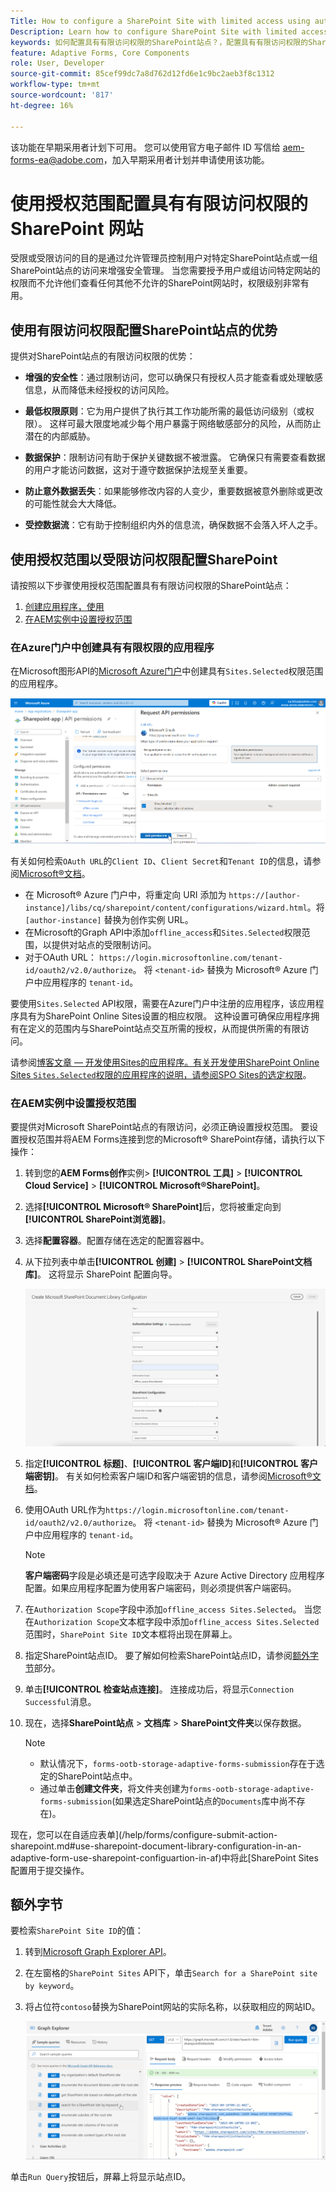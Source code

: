 ```yaml
---
Title: How to configure a SharePoint Site with limited access using authorization scope?
Description: Learn how to configure SharePoint Site with limited access using the authorization scope.
keywords: 如何配置具有有限访问权限的SharePoint站点？，配置具有有限访问权限的SharePoint，使用授权范围限制SharePoint站点的访问权限。
feature: Adaptive Forms, Core Components
role: User, Developer
source-git-commit: 85cef99dc7a8d762d12fd6e1c9bc2aeb3f8c1312
workflow-type: tm+mt
source-wordcount: '817'
ht-degree: 16%

---
```



<span class="preview">该功能在早期采用者计划下可用。 您可以使用官方电子邮件 ID 写信给 aem-forms-ea@adobe.com，加入早期采用者计划并申请使用该功能。</span>

# 使用授权范围配置具有有限访问权限的 SharePoint 网站

受限或受限访问的目的是通过允许管理员控制用户对特定SharePoint站点或一组SharePoint站点的访问来增强安全管理。 当您需要授予用户或组访问特定网站的权限而不允许他们查看任何其他不允许的SharePoint网站时，权限级别非常有用。

## 使用有限访问权限配置SharePoint站点的优势

提供对SharePoint站点的有限访问权限的优势：

* **增强的安全性**：通过限制访问，您可以确保只有授权人员才能查看或处理敏感信息，从而降低未经授权的访问风险。

* **最低权限原则**：它为用户提供了执行其工作功能所需的最低访问级别（或权限）。 这样可最大限度地减少每个用户暴露于网络敏感部分的风险，从而防止潜在的内部威胁。

* **数据保护**：限制访问有助于保护关键数据不被泄露。 它确保只有需要查看数据的用户才能访问数据，这对于遵守数据保护法规至关重要。

* **防止意外数据丢失**：如果能够修改内容的人变少，重要数据被意外删除或更改的可能性就会大大降低。

* **受控数据流**：它有助于控制组织内外的信息流，确保数据不会落入坏人之手。

## 使用授权范围以受限访问权限配置SharePoint

请按照以下步骤使用授权范围配置具有有限访问权限的SharePoint站点：

1. [创建应用程序，使用 ](#create-an-application-with-the-limited-permission-in-the-azure-portal)
1. [在AEM实例中设置授权范围](#set-the-authorization-scope-at-aem-instance)

### 在Azure门户中创建具有有限权限的应用程序

在Microsoft图形API的[Microsoft Azure门户](https://portal.azure.com/#home)中创建具有`Sites.Selected`权限范围的应用程序。

![SharePoint选定的站点](/help/forms/assets/sharepoint-selected-site.png)

有关如何检索`OAuth URL`的`Client ID`、`Client Secret`和`Tenant ID`的信息，请参阅[Microsoft®文档](https://learn.microsoft.com/en-us/graph/auth-register-app-v2)。
* 在 Microsoft® Azure 门户中，将重定向 URI 添加为 `https://[author-instance]/libs/cq/sharepoint/content/configurations/wizard.html`。将 `[author-instance]` 替换为创作实例 URL。
* 在Microsoft的Graph API中添加`offline_access`和`Sites.Selected`权限范围，以提供对站点的受限制访问。
* 对于OAuth URL： `https://login.microsoftonline.com/tenant-id/oauth2/v2.0/authorize`。 将 `<tenant-id>` 替换为 Microsoft® Azure 门户中应用程序的 `tenant-id`。

要使用`Sites.Selected` API权限，需要在Azure门户中注册的应用程序，该应用程序具有为SharePoint Online Sites设置的相应权限。 这种设置可确保应用程序拥有在定义的范围内与SharePoint站点交互所需的授权，从而提供所需的有限访问。

请参阅[博客文章 — 开发使用Sites的应用程序。有关开发使用SharePoint Online Sites `Sites.Selected`权限的应用程序的说明，请参阅SPO Sites的选定权限](https://techcommunity.microsoft.com/t5/microsoft-sharepoint-blog/develop-applications-that-use-sites-selected-permissions-for-spo/ba-p/3790476)。

### 在AEM实例中设置授权范围

要提供对Microsoft SharePoint站点的有限访问，必须正确设置授权范围。 要设置授权范围并将AEM Forms连接到您的Microsoft® SharePoint存储，请执行以下操作：

1. 转到您的&#x200B;**AEM Forms创作**&#x200B;实例> **[!UICONTROL 工具]** > **[!UICONTROL Cloud Service]** > **[!UICONTROL Microsoft®SharePoint]**。
1. 选择&#x200B;**[!UICONTROL Microsoft® SharePoint]**&#x200B;后，您将被重定向到&#x200B;**[!UICONTROL SharePoint浏览器]**。
1. 选择&#x200B;**配置容器**。配置存储在选定的配置容器中。
1. 从下拉列表中单击&#x200B;**[!UICONTROL 创建]** > **[!UICONTROL SharePoint文档库]**。 这将显示 SharePoint 配置向导。

   ![SharePoint站点有限站点访问](/help/forms/assets/sharepoint-doc-library-limited-scopes.png)

1. 指定&#x200B;**[!UICONTROL 标题]**、**[!UICONTROL 客户端ID]**&#x200B;和&#x200B;**[!UICONTROL 客户端密钥]**。 有关如何检索客户端ID和客户端密钥的信息，请参阅[Microsoft®文档](https://learn.microsoft.com/en-us/graph/auth-register-app-v2)。

1. 使用OAuth URL作为`https://login.microsoftonline.com/tenant-id/oauth2/v2.0/authorize`。 将 `<tenant-id>` 替换为 Microsoft® Azure 门户中应用程序的 `tenant-id`。

   >[!NOTE]
   >
   > **客户端密码**&#x200B;字段是必填还是可选字段取决于 Azure Active Directory 应用程序配置。如果应用程序配置为使用客户端密码，则必须提供客户端密码。

1. 在`Authorization Scope`字段中添加`offline_access Sites.Selected`。 当您在`Authorization Scope`文本框字段中添加`offline_access Sites.Selected`范围时，`SharePoint Site ID`文本框将出现在屏幕上。

1. 指定SharePoint站点ID。 要了解如何检索SharePoint站点ID，请参阅[额外字节](#extra-bytes)部分。

1. 单击&#x200B;**[!UICONTROL 检查站点连接]**。 连接成功后，将显示`Connection Successful`消息。

1. 现在，选择&#x200B;**SharePoint站点** > **文档库** > **SharePoint文件夹**&#x200B;以保存数据。

   >[!NOTE]
   >
   >* 默认情况下，`forms-ootb-storage-adaptive-forms-submission`存在于选定的SharePoint站点中。
   >* 通过单击&#x200B;**创建文件夹**，将文件夹创建为`forms-ootb-storage-adaptive-forms-submission`(如果选定SharePoint站点的`Documents`库中尚不存在)。

现在，您可以在自适应表单](/help/forms/configure-submit-action-sharepoint.md#use-sharepoint-document-library-configuration-in-an-adaptive-form-use-sharepoint-configuartion-in-af)中将此[SharePoint Sites配置用于提交操作。

## 额外字节

要检索`SharePoint Site ID`的值：
1. 转到[Microsoft Graph Explorer API](https://developer.microsoft.com/en-us/graph/graph-explorer)。
1. 在左窗格的`SharePoint Sites` API下，单击`Search for a SharePoint site by keyword`。
1. 将占位符`contoso`替换为SharePoint网站的实际名称，以获取相应的网站ID。

   ![SharePoint文档库ID](/help/forms/assets/sharepoint-site-id.png)

单击`Run Query`按钮后，屏幕上将显示站点ID。